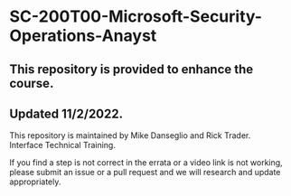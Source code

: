 # SC-200T00-Microsoft-Security-Operations-Anayst
 
## This repository is provided to enhance the course.
## Updated 11/2/2022.

This repository is maintained by Mike Danseglio and Rick Trader.<br>
Interface Technical Training.<br>

If you find a step is not correct in the errata or a video link is not working, please submit an issue or a pull request and we will research and update appropriately.<br>